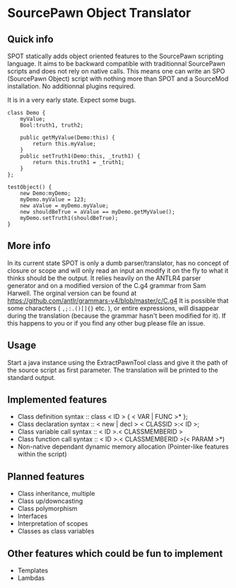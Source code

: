 SourcePawn Object Translator
====

Quick info
----------
SPOT statically adds object oriented features to the SourcePawn scripting language. It aims to be backward compatible with traditionnal SourcePawn scripts and does not rely on native calls. This means one can write an SPO (SourcePawn Object) script with nothing more than SPOT and a SourceMod installation. No additionnal plugins required.

It is in a very early state. Expect some bugs.

```
class Demo {
    myValue;
    Bool:truth1, truth2;

    public getMyValue(Demo:this) { 
        return this.myValue; 
    }
    public setTruth1(Demo:this, _truth1) { 
        return this.truth1 = _truth1; 
    }
};

testObject() {
    new Demo:myDemo;
    myDemo.myValue = 123;
    new aValue = myDemo.myValue;
    new shouldBeTrue = aValue == myDemo.getMyValue();
    myDemo.setTruth1(shouldBeTrue);
}
```

More info
---------
In its current state SPOT is only a dumb parser/translator, has no concept of closure or scope and will only read an input an modify it on the fly to what it thinks should be the output. 
It relies heavily on the ANTLR4 parser generator and on a modified version of the C.g4 grammar from Sam Harwell. The orginal version can be found at https://github.com/antlr/grammars-v4/blob/master/c/C.g4
It is possible that some characters ( ``` ,;:.()[]{} ``` etc. ), or entire expressions, will disappear during the translation (because the grammar hasn't been modified for it). If this happens to you or if you find any other bug please file an issue.

Usage
-----
Start a java instance using the ExtractPawnTool class and give it the path of the source script as first parameter. The translation will be printed to the standard output.

Implemented features
--------------------
* Class definition syntax :: class < ID > { < VAR | FUNC >* };
* Class declaration syntax :: < new | decl > < CLASSID >:< ID >;
* Class variable call syntax :: < ID >.< CLASSMEMBERID >
* Class function call syntax :: < ID >.< CLASSMEMBERID >(< PARAM >*)
* Non-native dependant dynamic memory allocation (Pointer-like features within the script)

Planned features
----------------
* Class inheritance, multiple
* Class up/downcasting
* Class polymorphism
* Interfaces
* Interpretation of scopes
* Classes as class variables

Other features which could be fun to implement
----------------------------------------------
* Templates
* Lambdas


